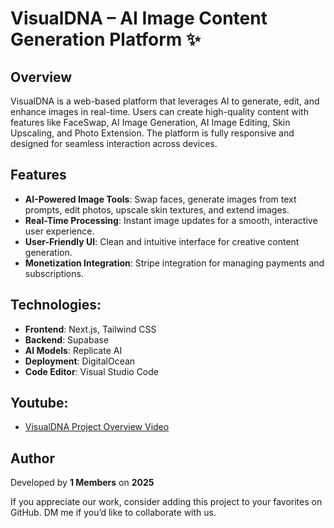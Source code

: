 # VisualDNA – AI Image Content Generation Platform ✨
 
## Overview

VisualDNA is a web-based platform that leverages AI to generate, edit, and enhance images in real-time. Users can create high-quality content with features like FaceSwap, AI Image Generation, AI Image Editing, Skin Upscaling, and Photo Extension. The platform is fully responsive and designed for seamless interaction across devices.

## Features
- **AI-Powered Image Tools**: Swap faces, generate images from text prompts, edit photos, upscale skin textures, and extend images.
- **Real-Time Processing**: Instant image updates for a smooth, interactive user experience.
- **User-Friendly UI**: Clean and intuitive interface for creative content generation.
- **Monetization Integration**: Stripe integration for managing payments and subscriptions.

## Technologies:
- **Frontend**: Next.js, Tailwind CSS
- **Backend**: Supabase
- **AI Models**: Replicate AI
- **Deployment**: DigitalOcean
- **Code Editor**: Visual Studio Code

## Youtube:
- [VisualDNA Project Overview Video](https://youtu.be/xRn6m24yDw0)

## Author

Developed by **1 Members** on **2025**

If you appreciate our work, consider adding this project to your favorites on GitHub. DM me if you’d like to collaborate with us.
